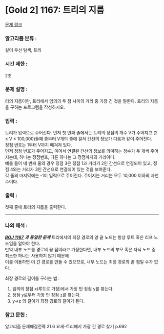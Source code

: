[Gold 2] 1167: 트리의 지름
====================================  
[문제 링크](https://www.acmicpc.net/problem/1167)  

### 알고리즘 분류 :  
깊이 우선 탐색, 트리

### 시간 제한 :  
2초   

### 문제 설명 :  
리의 지름이란, 트리에서 임의의 두 점 사이의 거리 중 가장 긴 것을 말한다. 트리의 지름을 구하는 프로그램을 작성하시오.  

### 입력 :   
트리가 입력으로 주어진다. 먼저 첫 번째 줄에서는 트리의 정점의 개수 V가 주어지고 (2 ≤ V ≤ 100,000)둘째 줄부터 V개의 줄에 걸쳐 간선의 정보가 다음과 같이 주어진다.  
정점 번호는 1부터 V까지 매겨져 있다.  
먼저 정점 번호가 주어지고, 이어서 연결된 간선의 정보를 의미하는 정수가 두 개씩 주어지는데, 하나는 정점번호, 다른 하나는 그 정점까지의 거리이다.  
예를 들어 네 번째 줄의 경우 정점 3은 정점 1과 거리가 2인 간선으로 연결되어 있고, 정점 4와는 거리가 3인 간선으로 연결되어 있는 것을 보여준다.  
각 줄의 마지막에는 -1이 입력으로 주어진다. 주어지는 거리는 모두 10,000 이하의 자연수이다.  

### 출력 :   
첫째 줄에 트리의 지름을 출력한다.  

-----------------------------------------------------------  
### 나의 해석 :  
***[BOJ 1167](https://www.acmicpc.net/problem/1167) 과 동일한 문제***
트리에서의 최장 경로의 양 끝 노드는 항상 루트 혹은 리프 노드임을 알아야 한다.  
만약 내부 노드를 경로의 끝 점이라고 가정한다면, 내부 노드의 부모 혹은 자식 노드 중 최소한 하나는 사용하지 않기 때문에  
이를 이용하면 더 긴 경로를 만들 수 있으므로, 내부 노드는 최장 경로의 끝 점일 수가 없다.  

최장 경로의 길이를 구하는 법 : 
1. 임의의 정점 x(루트로 가정)에서 가장 먼 정점 y를 찾는다.
2. 정점 y로부터 가장 먼 정점 z를 찾는다.
3. y->z 의 길이가 최장 경로의 길이가 된다. 

### 참고 문헌 :  
알고리즘 문제해결전략 21.6 요새-트리에서 가장 긴 경로 찾기 p.692  
